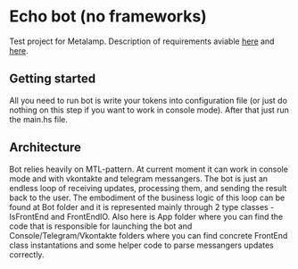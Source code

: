 # Echo bot (no frameworks)
Test project for Metalamp. Description of requirements aviable [here](https://coda.io/@metalamp/education/3-14) and [here](https://coda.io/@metalamp/education/5-16).

## Getting started
All you need to run bot is write your tokens into configuration file (or just do nothing on this step if you want to work in console mode). After that just run the main.hs file.

## Architecture
Bot relies heavily on MTL-pattern. At current moment it can work in console mode and with vkontakte and telegram messangers.
The bot is just an endless loop of receiving updates, processing them, and sending the result back to the user. The embodiment of the business logic of this loop can be found at Bot folder and it is represented mainly through 2 type classes - IsFrontEnd and FrontEndIO. Also here is App folder where you can find the code that is responsible for launching the bot and Console/Telegram/Vkontakte folders where you can find concrete FrontEnd class instantations and some helper code to parse messangers updates correctly.
